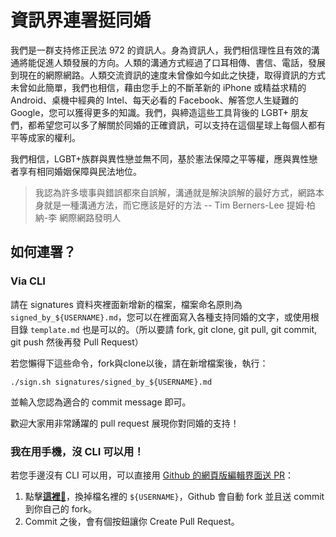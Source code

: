 # 資訊界連署挺同婚

我們是一群支持修正民法 972 的資訊人。身為資訊人，我們相信理性且有效的溝通將能促進人類發展的方向。人類的溝通方式經過了口耳相傳、書信、電話，發展到現在的網際網路。人類交流資訊的速度未曾像如今如此之快捷，取得資訊的方式未曾如此簡單，我們也相信，藉由您手上的不斷革新的 iPhone 或精益求精的 Android、桌機中經典的 Intel、每天必看的 Facebook、解答您人生疑難的 Google，您可以獲得更多的知識。我們，與締造這些工具背後的 LGBT+ 朋友們，都希望您可以多了解關於同婚的正確資訊，可以支持在這個星球上每個人都有平等成家的權利。

我們相信，LGBT+族群與異性戀並無不同，基於憲法保障之平等權，應與異性戀者享有相同婚姻保障與民法地位。

> 我認為許多壞事與錯誤都來自誤解，溝通就是解決誤解的最好方式，網路本身就是一種溝通方法，而它應該是好的方法
> -- Tim Berners-Lee 提姆·柏納-李 網際網路發明人

## 如何連署？

### Via CLI

請在 signatures 資料夾裡面新增新的檔案，檔案命名原則為 `signed_by_${USERNAME}.md`，您可以在裡面寫入各種支持同婚的文字，或使用根目錄 `template.md` 也是可以的。（所以要請 fork, git clone, git pull, git commit, git push 然後再發 Pull Request）

若您懶得下這些命令，fork與clone以後，請在新增檔案後，執行：

    ./sign.sh signatures/signed_by_${USERNAME}.md

並輸入您認為適合的 commit message 即可。

歡迎大家用非常踴躍的 pull request 展現你對同婚的支持！

### 我在用手機，沒 CLI 可以用！

若您手邊沒有 CLI 可以用，可以直接用 [Github 的網頁版編輯界面送 PR](https://help.github.com/articles/editing-files-in-another-user-s-repository/)：

1. 點擊[**這裡**:pencil:](https://github.com/RainbowEngineer/taiwan_love_wins/new/master/signatures?filename=signed_by_${USERNAME}.md)，換掉檔名裡的 `${USERNAME}`，Github 會自動 fork 並且送 commit 到你自己的 fork。
2. Commit 之後，會有個按鈕讓你 Create Pull Request。
